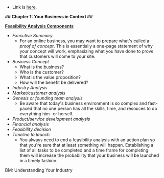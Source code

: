 * Link is [here](https://learning.oreilly.com/library/view/starting-a-business/9781119868569/c01.xhtml#h2-2).

**## Chapter 1: Your Business in Context ##**

<ins>**Feasibility Analysis Components**</ins>
* *Executive Summary*
    * For an online business, you may want to prepare what's called a _proof of concept_. This is essentially a one-page statement of why your concept will work, emphasizing what you have done to prove that customers will come to your site. 
* *Business Concept*
    * What is the business?
    * Who is the customer?
    * What is the value proposition?
    * How will the benefit be delivered?
* *Industry Analysis*
* *Market/customer analysis*
* *Genesis or founding team analysis*
    * Be aware that today's business environment is so complex and fast-paced that no one person has all the skills, time, and resouces to do everything him- or herself.
* *Product/service development analysis*
* *Financial analysis*
* *Feasibility decision*
* *Timeline to launch*
    * You always need to end a feasibility analysis with an action plan so that you're sure that at least something will happen. Establishing a list of all tasks to be completed and a time frame for completing them will increase the probability that your business will be launched in a timely fashion.

BM: Understanding Your Industry



